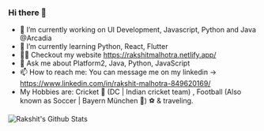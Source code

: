 ### Hi there 👋
<!--
**rakshitmanishmalhotra/rakshitmanishmalhotra** is a ✨ _special_ ✨ repository because its `README.md` (this file) appears on your GitHub profile.
-->

- 🔭 I’m currently working on UI Development, Javascript, Python and Java @Arcadia 
- 🌱 I’m currently learning Python, React, Flutter
- :man_technologist: Checkout my website https://rakshitmalhotra.netlify.app/
- 💬 Ask me about Platform2, Java, Python, JavaScript
- 📫 How to reach me: You can message me on my linkedin -> https://www.linkedin.com/in/rakshit-malhotra-849620169/
- My Hobbies are: Cricket 🏏  (DC | Indian cricket team) , Football (Also known as Soccer | Bayern München 🔴) ⚽️ & traveling.

![Rakshit's Github Stats](https://github-readme-stats.vercel.app/api?username=rakshitmanishmalhotra&count_private=true&show_icons=true&theme=radical)



